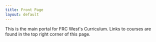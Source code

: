 ```yaml
---
title: Front Page
layout: default
---
```


This is the main portal for FRC West's Curriculum. Links to courses are found in the top right corner of this page.
